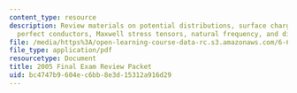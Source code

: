 ```yaml
---
content_type: resource
description: Review materials on potential distributions, surface charge densities,
  perfect conductors, Maxwell stress tensors, natural frequency, and displacement.
file: /media/https%3A/open-learning-course-data-rc.s3.amazonaws.com/6-641-electromagnetic-fields-forces-and-motion-spring-2005/bc4747b9604ec6bb8e3d15312a916d29_finalsoln_s04.pdf
file_type: application/pdf
resourcetype: Document
title: 2005 Final Exam Review Packet
uid: bc4747b9-604e-c6bb-8e3d-15312a916d29
---
```

